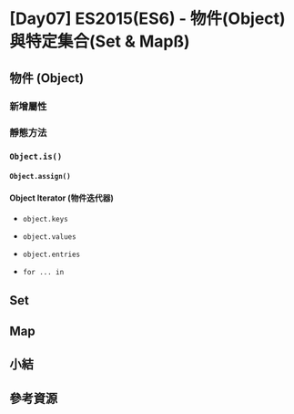 # [Day07] ES2015(ES6) - 物件(Object)與特定集合(Set & Mapß)

## 物件 (Object)

### 新增屬性

### 靜態方法

### `Object.is()`

#### `Object.assign()`

#### Object Iterator (物件迭代器)

- `object.keys`
- `object.values`
- `object.entries`

- `for ... in`

## Set

## Map

## 小結

## 參考資源
